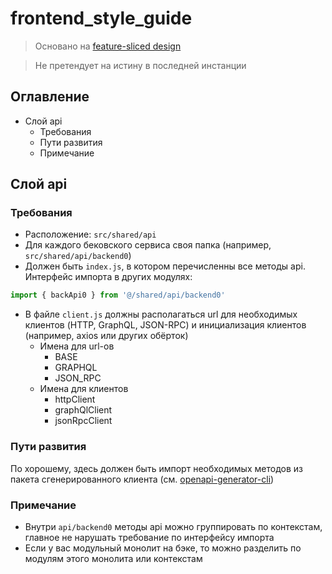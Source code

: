# frontend_style_guide

> Основано на [feature-sliced design](https://feature-sliced.design/)

> Не претендует на истину в последней инстанции

## Оглавление
- Слой api
  - Требования
  - Пути развития
  - Примечание


## Слой api

### Требования
- Расположение: `src/shared/api`
- Для каждого бековского сервиса своя папка (например, `src/shared/api/backend0`)
- Должен быть `index.js`, в котором перечисленны все методы api. Интерфейс импорта в других модулях:
```javascript
import { backApi0 } from '@/shared/api/backend0'
```
- В файле `client.js` должны располагаться url для необходимых клиентов (HTTP, GraphQL, JSON-RPC) и инициализация
  клиентов (например, axios или других обёрток)
  - Имена для url-ов
    - BASE
    - GRAPHQL
    - JSON_RPC
  - Имена для клиентов
    - httpClient
    - graphQlClient
    - jsonRpcClient
  
### Пути развития
По хорошему, здесь должен быть импорт необходимых методов из пакета сгенерированного клиента (см. [openapi-generator-cli](https://github.com/OpenAPITools/openapi-generator-cli))

### Примечание
- Внутри `api/backend0` методы api можно группировать по контекстам, главное не нарушать требование по интерфейсу импорта
- Если у вас модульный монолит на бэке, то можно разделить по модулям этого монолита или контекстам
